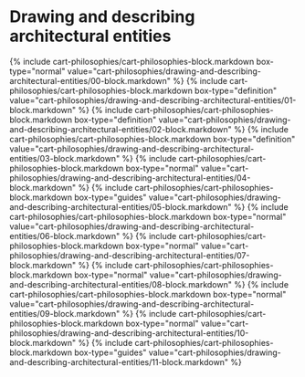 <div data-role="collapsible" data-inset="false">
  <h1 class="cart-collapsible-div">Drawing and describing architectural entities</h1>

<div class="cart-philosophies-wrapper">
{% include cart-philosophies/cart-philosophies-block.markdown box-type="normal" value="cart-philosophies/drawing-and-describing-architectural-entities/00-block.markdown" %}
{% include cart-philosophies/cart-philosophies-block.markdown box-type="definition" value="cart-philosophies/drawing-and-describing-architectural-entities/01-block.markdown" %}
{% include cart-philosophies/cart-philosophies-block.markdown box-type="definition" value="cart-philosophies/drawing-and-describing-architectural-entities/02-block.markdown" %}
{% include cart-philosophies/cart-philosophies-block.markdown box-type="definition" value="cart-philosophies/drawing-and-describing-architectural-entities/03-block.markdown" %}
{% include cart-philosophies/cart-philosophies-block.markdown box-type="normal" value="cart-philosophies/drawing-and-describing-architectural-entities/04-block.markdown" %}
{% include cart-philosophies/cart-philosophies-block.markdown box-type="guides" value="cart-philosophies/drawing-and-describing-architectural-entities/05-block.markdown" %}
{% include cart-philosophies/cart-philosophies-block.markdown box-type="normal" value="cart-philosophies/drawing-and-describing-architectural-entities/06-block.markdown" %}
{% include cart-philosophies/cart-philosophies-block.markdown box-type="normal" value="cart-philosophies/drawing-and-describing-architectural-entities/07-block.markdown" %}
{% include cart-philosophies/cart-philosophies-block.markdown box-type="normal" value="cart-philosophies/drawing-and-describing-architectural-entities/08-block.markdown" %}
{% include cart-philosophies/cart-philosophies-block.markdown box-type="normal" value="cart-philosophies/drawing-and-describing-architectural-entities/09-block.markdown" %}
{% include cart-philosophies/cart-philosophies-block.markdown box-type="normal" value="cart-philosophies/drawing-and-describing-architectural-entities/10-block.markdown" %}
{% include cart-philosophies/cart-philosophies-block.markdown box-type="guides" value="cart-philosophies/drawing-and-describing-architectural-entities/11-block.markdown" %}
</div>

</div>